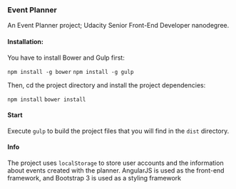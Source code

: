 ### Event Planner

An Event Planner project; Udacity Senior Front-End Developer nanodegree.

#### Installation:

You have to install Bower and Gulp first:

`npm install -g bower`
`npm install -g gulp`

Then, cd the project directory and install the project dependencies:

`npm install`
`bower install`

#### Start

Execute `gulp` to build the project files that you will find in the `dist` directory.

#### Info

The project uses `localStorage` to store user accounts and the information about events created with the planner. AngularJS is used as the front-end framework, and Bootstrap 3 is used as a styling framework

